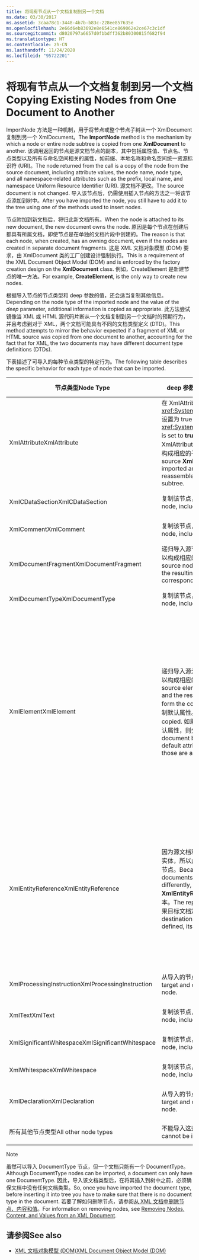 ```yaml
---
title: 将现有节点从一个文档复制到另一个文档
ms.date: 03/30/2017
ms.assetid: 3caa78c1-3448-4b7b-b83c-228ee857635e
ms.openlocfilehash: 2e66d6eb83692e8e6541ce869062e2ce67c3c1df
ms.sourcegitcommit: d8020797a6657d0fbbdff362b80300815f682f94
ms.translationtype: HT
ms.contentlocale: zh-CN
ms.lasthandoff: 11/24/2020
ms.locfileid: "95722201"
---
```

# <a name="copying-existing-nodes-from-one-document-to-another"></a><span data-ttu-id="7bada-102">将现有节点从一个文档复制到另一个文档</span><span class="sxs-lookup"><span data-stu-id="7bada-102">Copying Existing Nodes from One Document to Another</span></span>

<span data-ttu-id="7bada-103">ImportNode  方法是一种机制，用于将节点或整个节点子树从一个 XmlDocument  复制到另一个 XmlDocument。</span><span class="sxs-lookup"><span data-stu-id="7bada-103">The **ImportNode** method is the mechanism by which a node or entire node subtree is copied from one **XmlDocument** to another.</span></span> <span data-ttu-id="7bada-104">该调用返回的节点是源文档节点的副本，其中包括属性值、节点名、节点类型以及所有与命名空间相关的属性，如前缀、本地名称和命名空间统一资源标识符 (URI)。</span><span class="sxs-lookup"><span data-stu-id="7bada-104">The node returned from the call is a copy of the node from the source document, including attribute values, the node name, node type, and all namespace-related attributes such as the prefix, local name, and namespace Uniform Resource Identifier (URI).</span></span> <span data-ttu-id="7bada-105">源文档不更改。</span><span class="sxs-lookup"><span data-stu-id="7bada-105">The source document is not changed.</span></span> <span data-ttu-id="7bada-106">导入该节点后，仍需使用插入节点的方法之一将该节点添加到树中。</span><span class="sxs-lookup"><span data-stu-id="7bada-106">After you have imported the node, you still have to add it to the tree using one of the methods used to insert nodes.</span></span>  
  
 <span data-ttu-id="7bada-107">节点附加到新文档后，将归此新文档所有。</span><span class="sxs-lookup"><span data-stu-id="7bada-107">When the node is attached to its new document, the new document owns the node.</span></span> <span data-ttu-id="7bada-108">原因是每个节点在创建后都具有所属文档，即使节点是在单独的文档片段中创建的。</span><span class="sxs-lookup"><span data-stu-id="7bada-108">The reason is that each node, when created, has an owning document, even if the nodes are created in separate document fragments.</span></span> <span data-ttu-id="7bada-109">这是 XML 文档对象模型 (DOM) 要求，由 XmlDocument  类的工厂创建设计强制执行。</span><span class="sxs-lookup"><span data-stu-id="7bada-109">This is a requirement of the XML Document Object Model (DOM) and is enforced by the factory creation design on the **XmlDocument** class.</span></span> <span data-ttu-id="7bada-110">例如，CreateElement  是新建节点的唯一方法。</span><span class="sxs-lookup"><span data-stu-id="7bada-110">For example, **CreateElement**, is the only way to create new nodes.</span></span>  
  
 <span data-ttu-id="7bada-111">根据导入节点的节点类型和 deep  参数的值，还会适当复制其他信息。</span><span class="sxs-lookup"><span data-stu-id="7bada-111">Depending on the node type of the imported node and the value of the *deep* parameter, additional information is copied as appropriate.</span></span> <span data-ttu-id="7bada-112">此方法尝试镜像当 XML 或 HTML 源代码片断从一个文档复制到另一个文档时的预期行为，并且考虑到对于 XML，两个文档可能具有不同的文档类型定义 (DTD)。</span><span class="sxs-lookup"><span data-stu-id="7bada-112">This method attempts to mirror the behavior expected if a fragment of XML or HTML source was copied from one document to another, accounting for the fact that for XML, the two documents may have different document type definitions (DTDs).</span></span>  
  
 <span data-ttu-id="7bada-113">下表描述了可导入的每种节点类型的特定行为。</span><span class="sxs-lookup"><span data-stu-id="7bada-113">The following table describes the specific behavior for each type of node that can be imported.</span></span>  
  
|<span data-ttu-id="7bada-114">节点类型</span><span class="sxs-lookup"><span data-stu-id="7bada-114">Node Type</span></span>|<span data-ttu-id="7bada-115">deep  参数为 true</span><span class="sxs-lookup"><span data-stu-id="7bada-115">*deep* parameter is true</span></span>|<span data-ttu-id="7bada-116">deep  参数为 false</span><span class="sxs-lookup"><span data-stu-id="7bada-116">*deep* parameter is false</span></span>|  
|---------------|------------------------------|-------------------------------|  
|<span data-ttu-id="7bada-117">XmlAttribute</span><span class="sxs-lookup"><span data-stu-id="7bada-117">XmlAttribute</span></span>|<span data-ttu-id="7bada-118">在 XmlAttribute 上，<xref:System.Xml.XmlAttribute.Specified%2A> 设置为 true  。</span><span class="sxs-lookup"><span data-stu-id="7bada-118">The <xref:System.Xml.XmlAttribute.Specified%2A> is set to **true** on the XmlAttribute.</span></span> <span data-ttu-id="7bada-119">递归导入源 XmlAttribute  的子代，并重组生成的节点，以构成相应的子树。</span><span class="sxs-lookup"><span data-stu-id="7bada-119">The descendants of the source **XmlAttribute** are recursively imported and the resulting nodes reassembled to form the corresponding subtree.</span></span>|<span data-ttu-id="7bada-120">deep  参数不适用于 XmlAttribute  节点，因为这些节点在导入时总是带子节点。</span><span class="sxs-lookup"><span data-stu-id="7bada-120">The *deep* parameter does not apply to **XmlAttribute** nodes, because they always carry their child nodes with them when imported.</span></span>|  
|<span data-ttu-id="7bada-121">XmlCDataSection</span><span class="sxs-lookup"><span data-stu-id="7bada-121">XmlCDataSection</span></span>|<span data-ttu-id="7bada-122">复制该节点，包括复制其数据。</span><span class="sxs-lookup"><span data-stu-id="7bada-122">Copies the node, including its data.</span></span>|<span data-ttu-id="7bada-123">复制该节点，包括复制其数据。</span><span class="sxs-lookup"><span data-stu-id="7bada-123">Copies the node, including its data.</span></span>|  
|<span data-ttu-id="7bada-124">XmlComment</span><span class="sxs-lookup"><span data-stu-id="7bada-124">XmlComment</span></span>|<span data-ttu-id="7bada-125">复制该节点，包括复制其数据。</span><span class="sxs-lookup"><span data-stu-id="7bada-125">Copies the node, including its data.</span></span>|<span data-ttu-id="7bada-126">复制该节点，包括复制其数据。</span><span class="sxs-lookup"><span data-stu-id="7bada-126">Copies the node, including its data.</span></span>|  
|<span data-ttu-id="7bada-127">XmlDocumentFragment</span><span class="sxs-lookup"><span data-stu-id="7bada-127">XmlDocumentFragment</span></span>|<span data-ttu-id="7bada-128">递归导入源节点的子代，并重组生成的节点，以构成相应的子树。</span><span class="sxs-lookup"><span data-stu-id="7bada-128">The descendants of the source node are recursively imported and the resulting nodes reassembled to form the corresponding subtree.</span></span>|<span data-ttu-id="7bada-129">创建空的 XmlDocumentFragment  。</span><span class="sxs-lookup"><span data-stu-id="7bada-129">An empty **XmlDocumentFragment** is created.</span></span>|  
|<span data-ttu-id="7bada-130">XmlDocumentType</span><span class="sxs-lookup"><span data-stu-id="7bada-130">XmlDocumentType</span></span>|<span data-ttu-id="7bada-131">复制该节点，包括复制其数据。\*</span><span class="sxs-lookup"><span data-stu-id="7bada-131">Copies the node, including its data.\*</span></span>|<span data-ttu-id="7bada-132">复制该节点，包括复制其数据。\*</span><span class="sxs-lookup"><span data-stu-id="7bada-132">Copies the node, including its data.\*</span></span>|  
|<span data-ttu-id="7bada-133">XmlElement</span><span class="sxs-lookup"><span data-stu-id="7bada-133">XmlElement</span></span>|<span data-ttu-id="7bada-134">递归导入源元素的子代，并重组生成的节点，以构成相应的子树。</span><span class="sxs-lookup"><span data-stu-id="7bada-134">The descendants of the source element are recursively imported and the resulting nodes reassembled to form the corresponding subtree.</span></span> <span data-ttu-id="7bada-135">**注意：** 不复制默认属性。</span><span class="sxs-lookup"><span data-stu-id="7bada-135">**Note:**  Default attributes are not copied.</span></span> <span data-ttu-id="7bada-136">如果导入到的文档定义该元素名称的默认属性，则分配这些默认属性。</span><span class="sxs-lookup"><span data-stu-id="7bada-136">If the document being imported into defines default attributes for this element name, those are assigned.</span></span>|<span data-ttu-id="7bada-137">导入源元素的指定属性节点，并将生成的 XmlAttribute  节点附加到新元素。</span><span class="sxs-lookup"><span data-stu-id="7bada-137">Specified attribute nodes of the source element are imported, and the generated **XmlAttribute** nodes are attached to the new element.</span></span> <span data-ttu-id="7bada-138">不复制子代节点。</span><span class="sxs-lookup"><span data-stu-id="7bada-138">The descendant nodes are not copied.</span></span> <span data-ttu-id="7bada-139">**注意：** 不复制默认属性。</span><span class="sxs-lookup"><span data-stu-id="7bada-139">**Note:**  Default attributes are not copied.</span></span> <span data-ttu-id="7bada-140">如果导入到的文档定义该元素名称的默认属性，则分配这些默认属性。</span><span class="sxs-lookup"><span data-stu-id="7bada-140">If the document being imported into defines default attributes for this element name, those are assigned.</span></span>|  
|<span data-ttu-id="7bada-141">XmlEntityReference</span><span class="sxs-lookup"><span data-stu-id="7bada-141">XmlEntityReference</span></span>|<span data-ttu-id="7bada-142">因为源文档和目标文档可能以不同的方式定义实体，所以此方法仅复制 XmlEntityReference  节点。</span><span class="sxs-lookup"><span data-stu-id="7bada-142">Because the source and destination documents could have the entities defined differently, this method only copies the **XmlEntityReference** node.</span></span> <span data-ttu-id="7bada-143">不包括替换文本。</span><span class="sxs-lookup"><span data-stu-id="7bada-143">The replacement text is not included.</span></span> <span data-ttu-id="7bada-144">如果目标文档定义了实体，则给它赋值。</span><span class="sxs-lookup"><span data-stu-id="7bada-144">If the destination document has the entity defined, its value is assigned.</span></span>|<span data-ttu-id="7bada-145">因为源文档和目标文档可能以不同的方式定义实体，所以此方法仅复制 XmlEntityReference  节点。</span><span class="sxs-lookup"><span data-stu-id="7bada-145">Because the source and destination documents could have the entities defined differently, this method only copies the **XmlEntityReference** node.</span></span> <span data-ttu-id="7bada-146">不包括替换文本。</span><span class="sxs-lookup"><span data-stu-id="7bada-146">The replacement text is not included.</span></span> <span data-ttu-id="7bada-147">如果目标文档定义了实体，则给它赋值。</span><span class="sxs-lookup"><span data-stu-id="7bada-147">If the destination document has the entity defined, its value is assigned.</span></span>|  
|<span data-ttu-id="7bada-148">XmlProcessingInstruction</span><span class="sxs-lookup"><span data-stu-id="7bada-148">XmlProcessingInstruction</span></span>|<span data-ttu-id="7bada-149">从导入的节点复制目标和数据值。</span><span class="sxs-lookup"><span data-stu-id="7bada-149">Copies the target and data value from the imported node.</span></span>|<span data-ttu-id="7bada-150">从导入的节点复制目标和数据值。</span><span class="sxs-lookup"><span data-stu-id="7bada-150">Copies the target and data value from the imported node.</span></span>|  
|<span data-ttu-id="7bada-151">XmlText</span><span class="sxs-lookup"><span data-stu-id="7bada-151">XmlText</span></span>|<span data-ttu-id="7bada-152">复制该节点，包括复制其数据。</span><span class="sxs-lookup"><span data-stu-id="7bada-152">Copies the node, including its data.</span></span>|<span data-ttu-id="7bada-153">复制该节点，包括复制其数据。</span><span class="sxs-lookup"><span data-stu-id="7bada-153">Copies the node, including its data.</span></span>|  
|<span data-ttu-id="7bada-154">XmlSignificantWhitespace</span><span class="sxs-lookup"><span data-stu-id="7bada-154">XmlSignificantWhitespace</span></span>|<span data-ttu-id="7bada-155">复制该节点，包括复制其数据。</span><span class="sxs-lookup"><span data-stu-id="7bada-155">Copies the node, including its data.</span></span>|<span data-ttu-id="7bada-156">复制该节点，包括复制其数据。</span><span class="sxs-lookup"><span data-stu-id="7bada-156">Copies the node, including its data.</span></span>|  
|<span data-ttu-id="7bada-157">XmlWhitespace</span><span class="sxs-lookup"><span data-stu-id="7bada-157">XmlWhitespace</span></span>|<span data-ttu-id="7bada-158">复制该节点，包括复制其数据。</span><span class="sxs-lookup"><span data-stu-id="7bada-158">Copies the node, including its data.</span></span>|<span data-ttu-id="7bada-159">复制该节点，包括复制其数据。</span><span class="sxs-lookup"><span data-stu-id="7bada-159">Copies the node, including its data.</span></span>|  
|<span data-ttu-id="7bada-160">XmlDeclaration</span><span class="sxs-lookup"><span data-stu-id="7bada-160">XmlDeclaration</span></span>|<span data-ttu-id="7bada-161">从导入的节点复制目标和数据值。</span><span class="sxs-lookup"><span data-stu-id="7bada-161">Copies the target and data value from the imported node.</span></span>|<span data-ttu-id="7bada-162">从导入的节点复制目标和数据值。</span><span class="sxs-lookup"><span data-stu-id="7bada-162">Copies the target and data value from the imported node.</span></span>|  
|<span data-ttu-id="7bada-163">所有其他节点类型</span><span class="sxs-lookup"><span data-stu-id="7bada-163">All other node types</span></span>|<span data-ttu-id="7bada-164">不能导入这些节点类型。</span><span class="sxs-lookup"><span data-stu-id="7bada-164">These node types cannot be imported.</span></span>|<span data-ttu-id="7bada-165">不能导入这些节点类型。</span><span class="sxs-lookup"><span data-stu-id="7bada-165">These node types cannot be imported.</span></span>|  
  
> [!NOTE]
> <span data-ttu-id="7bada-166">虽然可以导入 DocumentType 节点，但一个文档只能有一个 DocumentType。</span><span class="sxs-lookup"><span data-stu-id="7bada-166">Although DocumentType nodes can be imported, a document can only have one DocumentType.</span></span> <span data-ttu-id="7bada-167">因此，导入该文档类型后，在将其插入到树中之前，必须确保文档中没有任何文档类型。</span><span class="sxs-lookup"><span data-stu-id="7bada-167">So, once you have imported the document type, before inserting it into tree you have to make sure that there is no document type in the document.</span></span> <span data-ttu-id="7bada-168">若要了解如何删除节点，请参阅[从 XML 文档中删除节点、内容和值](removing-nodes-content-and-values-from-an-xml-document.md)。</span><span class="sxs-lookup"><span data-stu-id="7bada-168">For information on removing nodes, see [Removing Nodes, Content, and Values from an XML Document](removing-nodes-content-and-values-from-an-xml-document.md).</span></span>  
  
## <a name="see-also"></a><span data-ttu-id="7bada-169">请参阅</span><span class="sxs-lookup"><span data-stu-id="7bada-169">See also</span></span>

- [<span data-ttu-id="7bada-170">XML 文档对象模型 (DOM)</span><span class="sxs-lookup"><span data-stu-id="7bada-170">XML Document Object Model (DOM)</span></span>](xml-document-object-model-dom.md)
